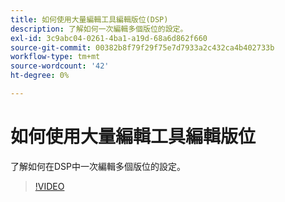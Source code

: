 ```yaml
---
title: 如何使用大量編輯工具編輯版位(DSP)
description: 了解如何一次編輯多個版位的設定。
exl-id: 3c9abc04-0261-4ba1-a19d-68a6d862f660
source-git-commit: 00382b8f79f29f75e7d7933a2c432ca4b402733b
workflow-type: tm+mt
source-wordcount: '42'
ht-degree: 0%

---
```


# 如何使用大量編輯工具編輯版位

了解如何在DSP中一次編輯多個版位的設定。

>[!VIDEO](https://video.tv.adobe.com/v/339205)

